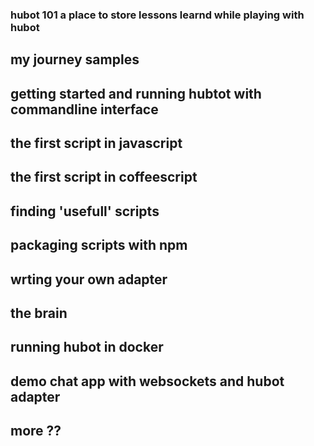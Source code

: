 ### hubot 101 a place to store lessons learnd while playing with hubot

## my journey samples

## getting started and running hubtot with commandline interface

## the first script in javascript

## the first script in coffeescript

## finding 'usefull' scripts

## packaging scripts with npm 

## wrting your own adapter

## the brain

## running hubot in docker

## demo chat app with websockets and hubot adapter

## more ??
